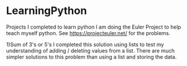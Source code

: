 LearningPython
==============

Projects I completed to learn python
I am doing the Euler Project to help teach myself python.
See https://projecteuler.net/ for the problems.

1)Sum of 3's or 5's
I completed this solution using lists to test my understanding of adding / deleting values from a list.  There are much simpler solutions to this problem than using a list and storing the data.

